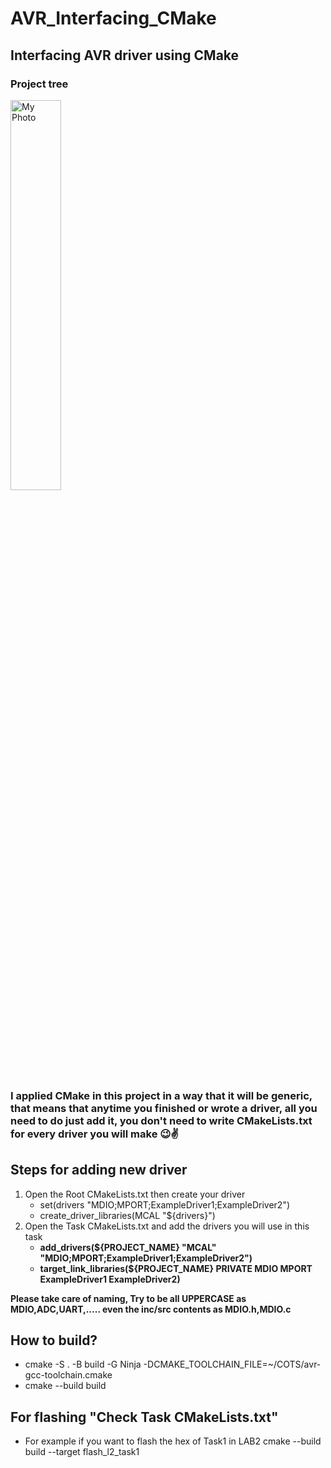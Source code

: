 # AVR_Interfacing_CMake 
## Interfacing AVR driver using CMake
### Project tree

<img src="/COTS/Project_Tree.png" alt="My Photo" style="width:40%; height:auto;" />


 ### I applied CMake in this project in a way that it will be generic, that means that anytime you finished or wrote a driver, all you need to do just add it, you don't need to write CMakeLists.txt for every driver you will make 😉✌️ 
## Steps for adding new driver 
1. Open the Root CMakeLists.txt then create your driver
    - set(drivers "MDIO;MPORT;ExampleDriver1;ExampleDriver2")
    - create_driver_libraries(MCAL "${drivers}")
2. Open the Task CMakeLists.txt and add the drivers you will use in this task
    - **add_drivers(${PROJECT_NAME}  "MCAL" "MDIO;MPORT;ExampleDriver1;ExampleDriver2")**
    - **target_link_libraries(${PROJECT_NAME} PRIVATE MDIO MPORT ExampleDriver1 ExampleDriver2)**
    
**Please take care of naming, Try to be all UPPERCASE as MDIO,ADC,UART,..... even the inc/src contents as MDIO.h,MDIO.c**
##
## How to build? 
- cmake -S . -B build -G Ninja -DCMAKE_TOOLCHAIN_FILE=~/COTS/avr-gcc-toolchain.cmake
- cmake --build build 
##
## For flashing "Check Task CMakeLists.txt"
- For example if you want to flash the hex of Task1 in LAB2
   cmake --build build --target flash_l2_task1 